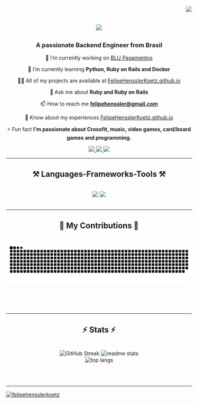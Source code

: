 <img align="right" src="https://visitor-badge.laobi.icu/badge?page_id=felipehensslerkoetz.felipehensslerkoetz" />

<h1 align="center">
    <img src="https://readme-typing-svg.herokuapp.com/?font=Righteous&size=35&center=true&vCenter=true&width=500&height=70&duration=4000&lines=Hi+There!+👋;+I'm+Felipe+Koetz!;" />
</h1>

<h3 align="center">A passionate Backend Engineer from Brasil</h3>

<div align="center">
  
  🔭 I’m currently working on [BLU Pagamentos](https://blu.com.br/)
  
  🌱 I’m currently learning **Python, Ruby on Rails and Docker**
  
  👨‍💻 All of my projects are available at [FelipeHensslerKoetz.github.io](https://FelipeHensslerKoetz.github.io)
  
  💬 Ask me about **Ruby and Ruby on Rails**
  
  📫 How to reach me **felipehenssler@gmail.com**
  
  📄 Know about my experiences [FelipeHensslerKoetz.github.io](https://FelipeHensslerKoetz.github.io)
  
  ⚡ Fun fact **I'm passionate about Crossfit, music, video games, card/board games and programming.**
</div>

<div align="center"> 
  <a href="mailto:felipehenssler@gmail.com">
    <img src="https://img.shields.io/badge/Gmail-333333?style=for-the-badge&logo=gmail&logoColor=red" />
  </a>
  <a href="https://linkedin.com/in/felipekoetz" target="_blank">
    <img src="https://img.shields.io/badge/LinkedIn-0077B5?style=for-the-badge&logo=linkedin&logoColor=white" target="_blank" />
  </a>
  <a href="https://FelipeHensslerKoetz.github.io" target="_blank">
     <img src="https://img.shields.io/badge/Portfolio-FF5722?style=for-the-badge&logo=todoist&logoColor=white" target="_blank" />
  </a>
</div>

 <hr/>

 <h2 align="center">⚒️ Languages-Frameworks-Tools ⚒️</h2>
<br/>
<div align="center">
    <img src="https://skillicons.dev/icons?i=react,vscode,github,git" />
    <img src="https://skillicons.dev/icons?i=nodejs,python,javascript,express,mongodb,java" /><br>
</div>
<br/>
<hr/>

<div align="center">
  <h2>🐍 My Contributions 🐍</h2>
  <br>
  <img alt="snake eating my contributions" src="https://raw.githubusercontent.com/felipehensslerkoetz/felipehensslerkoetz/output/github-contribution-grid-snake.svg" />
  
  <br/><br/><br/>
</div>

<hr/>

<h2 align="center">⚡ Stats ⚡</h2>
<br>
<div align=center>
  <img width=390 src="https://streak-stats.demolab.com?user=FelipeHensslerKoetz&theme=react" alt="GitHub Streak" />
  <img width=390 src="https://github-readme-stats.vercel.app/api?username=felipehensslerkoetz&count_private=true&show_icons=true&theme=react&rank_icon=github&border_radius=10" alt="readme stats" />
  <br/>
  <img width=325 align="center" src="https://github-readme-stats.vercel.app/api/top-langs/?username=FelipeHensslerKoetz&hide=HTML&langs_count=8&layout=compact&theme=react&border_radius=10&size_weight=0.5&count_weight=0.5&exclude_repo=github-readme-stats" alt="top langs" />
</div>

<br/><br/>

<hr/>

<p align="left"> <a href="https://github.com/ryo-ma/github-profile-trophy"><img src="https://github-profile-trophy.vercel.app/?username=felipehensslerkoetz" alt="felipehensslerkoetz" /></a> </p>



